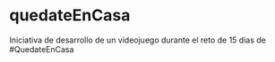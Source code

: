 # quedateEnCasa
Iniciativa de desarrollo de un videojuego durante el reto de 15 dias de #QuedateEnCasa
